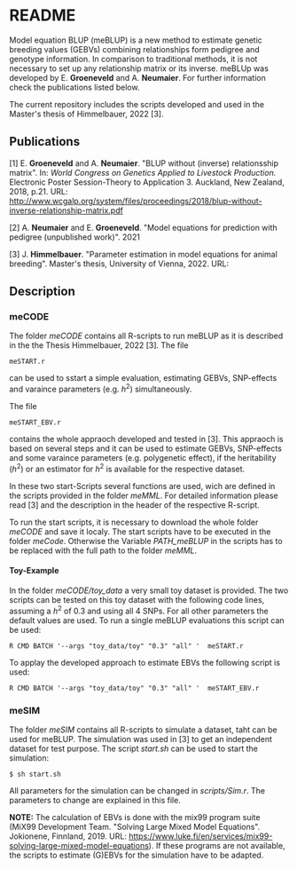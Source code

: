 # README #

Model equation BLUP (meBLUP) is a new method to estimate genetic breeding values (GEBVs) combining relationships form pedigree and genotype information. In comparison to traditional methods, it is not necessary to set up any relationship matrix or its inverse. meBLUp was developed by E. **Groeneveld** and A. **Neumaier**. For further information check the publications listed below.

The current repository includes the scripts developed and used in the Master's thesis of Himmelbauer, 2022 [3].

## Publications

[1] E. **Groeneveld** and A. **Neumaier**. "BLUP without (inverse) relationsship matrix". In: *World Congress on Genetics Applied to Livestock Production.* Electronic Poster Session-Theory to Application 3. Auckland, New Zealand, 2018, p.21. URL: http://www.wcgalp.org/system/files/proceedings/2018/blup-without-inverse-relationship-matrix.pdf 

[2] A. **Neumaier** and E. **Groeneveld**. "Model equations for prediction with pedigree (unpublished work)". 2021

[3] J. **Himmelbauer**. "Parameter estimation in model equations for animal breeding". Master's thesis, University of Vienna, 2022. URL: 

## Description

### meCODE
The folder *meCODE* contains all R-scripts to run meBLUP as it is described in the the Thesis Himmelbauer, 2022 [3]. 
The file 

    meSTART.r

can be used to sstart a simple evaluation, estimating GEBVs, SNP-effects and varaince parameters (e.g. $h^2$) simultaneously. 

The file 

    meSTART_EBV.r

contains the whole appraoch developed and tested in [3]. This appraoch is based on several steps and it can be used to estimate GEBVs, SNP-effects and some varaince parameters (e.g. polygenetic effect), if the heritability ($h^2$) or an estimator for $h^2$ is available for the respective dataset.

In these two start-Scripts several functions are used, wich are defined in the scripts provided in the folder *meMML*. For detailed information please read [3] and the description in the header of the respective R-script. 

To run the start scripts, it is necessary to download the whole folder *meCODE* and save it localy. The start scripts have to be executed in the folder *meCode*. Otherwise the Variable *PATH_meBLUP* in the scripts has to be replaced with the full path to the folder *meMML*.

#### Toy-Example
In the folder *meCODE/toy_data* a very small toy dataset is provided. The two scripts can be tested on this toy dataset with the following code lines, assuming a $h^2$ of 0.3 and using all 4 SNPs. For all other parameters the default values are used. To run a single meBLUP evaluations this script can be used:
    
    R CMD BATCH '--args "toy_data/toy" "0.3" "all" '  meSTART.r

To applay the developed approach to estimate EBVs the following script is used:

    R CMD BATCH '--args "toy_data/toy" "0.3" "all" '  meSTART_EBV.r

### meSIM
The folder *meSIM* contains all R-scripts to simulate a dataset, taht can be used for meBLUP. The simulation was used in [3] to get an independent dataset for test purpose. The script *start.sh* can be used to start the simulation:

    $ sh start.sh

All parameters for the simulation can be changed in *scripts/Sim.r*. The parameters to change are explained in this file.

**NOTE:** The calculation of EBVs is done with the mix99 program suite (MiX99 Development Team. "Solving Large Mixed Model Equations". Jokionene, Finnland, 2019. URL: https://www.luke.fi/en/services/mix99-solving-large-mixed-model-equations). If these programs are not available, the scripts to estimate (G)EBVs for the simulation have to be adapted.  
